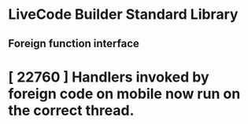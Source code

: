 # LiveCode Builder Standard Library

## Foreign function interface

# [ 22760 ] Handlers invoked by foreign code on mobile now run on the correct thread.